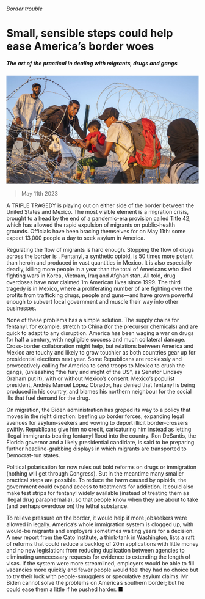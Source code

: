 ###### Border trouble

# Small, sensible steps could help ease America’s border woes 

##### The art of the practical in dealing with migrants, drugs and gangs 

![image](images/20230513_LDP002.jpg) 

> May 11th 2023 

A TRIPLE TRAGEDY is playing out on either side of the border between the United States and Mexico. The most visible element is a migration crisis, brought to a head by the end of a pandemic-era provision called Title 42, which has allowed the rapid expulsion of migrants on public-health grounds. Officials have been bracing themselves for  on May 11th: some expect 13,000 people a day to seek asylum in America. 

Regulating the flow of migrants is hard enough. Stopping the flow of drugs across the border is . Fentanyl, a synthetic opioid, is 50 times more potent than heroin and produced in vast quantities in Mexico. It is also especially deadly, killing more people in a year than the total of Americans who died fighting wars in Korea, Vietnam, Iraq and Afghanistan. All told, drug overdoses have now claimed 1m American lives since 1999. The third tragedy is in Mexico, where a proliferating number of  are fighting over the profits from trafficking drugs, people and guns—and have grown powerful enough to subvert local government and muscle their way into other businesses. 

None of these problems has a simple solution. The supply chains for fentanyl, for example, stretch to China (for the precursor chemicals) and are quick to adapt to any disruption. America has been waging a war on drugs for half a century, with negligible success and much collateral damage. Cross-border collaboration might help, but relations between America and Mexico are touchy and likely to grow touchier as both countries gear up for presidential elections next year. Some Republicans are recklessly and provocatively calling for America to send troops to Mexico to crush the gangs, (unleashing “the fury and might of the US”, as Senator Lindsey Graham put it), with or without Mexico’s consent. Mexico’s populist president, Andrés Manuel López Obrador, has denied that fentanyl is being produced in his country, and blames his northern neighbour for the social ills that fuel demand for the drug.

On migration, the Biden administration has groped its way to a policy that moves in the right direction: beefing up border forces, expanding legal avenues for asylum-seekers and vowing to deport illicit border-crossers swiftly. Republicans give him no credit, caricaturing him instead as letting illegal immigrants bearing fentanyl flood into the country. Ron DeSantis, the Florida governor and a likely presidential candidate, is said to be preparing further headline-grabbing displays in which migrants are transported to Democrat-run states.

Political polarisation for now rules out bold reforms on drugs or immigration (nothing will get through Congress). But in the meantime many smaller practical steps are possible. To reduce the harm caused by opioids, the government could expand access to treatments for addiction. It could also make test strips for fentanyl widely available (instead of treating them as illegal drug paraphernalia), so that people know when they are about to take (and perhaps overdose on) the lethal substance.

To relieve pressure on the border, it would help if more jobseekers were allowed in legally. America’s whole immigration system is clogged up, with would-be migrants and employers sometimes waiting years for a decision. A new report from the Cato Institute, a think-tank in Washington, lists a raft of reforms that could reduce a backlog of 20m applications with little money and no new legislation: from reducing duplication between agencies to eliminating unnecessary requests for evidence to extending the length of visas. If the system were more streamlined, employers would be able to fill vacancies more quickly and fewer people would feel they had no choice but to try their luck with people-smugglers or speculative asylum claims. Mr Biden cannot solve the problems on America’s southern border; but he could ease them a little if he pushed harder. ■

